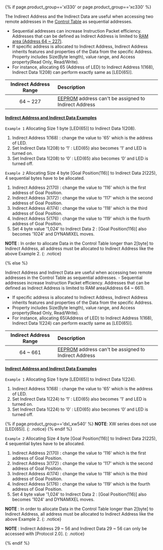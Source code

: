 {% if page.product_group=='xl330' or page.product_group=='xc330' %}

The Indirect Address and the Indirect Data are useful when accessing two remote addresses in the [Control Table](#control-table) as sequential addresses. 
- Sequential addresses can increase Instruction Packet efficiency. Addresses that can be defined as Indirect Address is limited to [RAM area (Address 64 ~ 227)](#control-table-of-ram-area).
- If specific address is allocated to Indirect Address, Indirect Address inherits features and properties of the Data from the specific Address. Property includes Size(Byte length), value range, and Access property(Read Only, Read/Write). 
- For instance, allocating 65 (Address of LED) to Indirect Address 1(168), Indirect Data 1(208) can perform exactly same as [LED(65)]. 

| Indirect Address Range | Description                                                                           |
|:-----------------------:|:--------------------------------------------------------------------------------------|
| 64 ~ 227               | [EEPROM](#control-table-of-eeprom-area) address can't be assigned to Indirect Address |

#### [Indirect Address and Indirect Data Examples](#indirect-address-and-indirect-data-examples)

`Example 1` Allocating Size 1 byte [LED(65)] to Indirect Data 1(208).
1. Indirect Address 1(168) : change the value to '65' which is the address of LED.
2. Set Indirect Data 1(208) to ‘1’ : LED(65) also becomes '1' and LED is turned on.
3. Set Indirect Data 1(208) to ‘0’ : LED(65) also becomes ‘0’ and LED is turned off.

`Example 2` Allocating Size 4 byte [Goal Position(116)] to Indirect Data 2(225), 4 sequential bytes have to be allocated.
1. Indirect Address 2(170) : change the value to '116' which is the first address of Goal Position.
2. Indirect Address 3(172) : change the value to '117' which is the second address of Goal Position.
3. Indirect Address 4(174) : change the value to '118' which is the third address of Goal Position.
4. Indirect Address 5(176) : change the value to '119' which is the fourth address of Goal Position.
5. Set 4 byte value '1,024' to Indirect Data 2 : [Goal Position(116)] also becomes '1024' and DYNAMIXEL moves.

**NOTE** : In order to allocate Data in the Control Table longer than 2[byte] to Indirect Address, all address must be allocated to Indirect Address like the above Example 2.
{: .notice}

{% else %}

Indirect Address and Indirect Data are useful when accessing two remote addresses in the Control Table as sequential addresses. - Sequential addresses increase Instruction Packet efficiency. Addresses that can be defined as Indirect Address is limited to RAM area(Address 64 ~ 661).
- If specific address is allocated to Indirect Address, Indirect Address inherits features and properties of the Data from the specific Address. 
- Property includes Size(Byte length), value range, and Access property(Read Only, Read/Write). 
- For instance, allocating 65(Address of LED) to Indirect Address 1(168), Indirect Data 1(224) can perform exactly same as [LED(65)].

| Indirect Address Range | Description                                                                           |
|:-----------------------:|:--------------------------------------------------------------------------------------|
| 64 ~ 661               | [EEPROM](#control-table-of-eeprom-area) address can't be assigned to Indirect Address |

#### [Indirect Address and Indirect Data Examples](#indirect-address-and-indirect-data-examples)

`Example 1` Allocating Size 1 byte [LED(65)] to Indirect Data 1(224).
1. Indirect Address 1(168) : change the value to '65' which is the address of LED.
2. Set Indirect Data 1(224) to ‘1’ : LED(65) also becomes '1' and LED is turned on.
3. Set Indirect Data 1(224) to ‘0’ : LED(65) also becomes ‘0’ and LED is turned off.

{% if page.product_group=='dxl_xw540' %}
**NOTE**: XW series does not use [LED(65)].
{: .notice}
{% endif %}

`Example 2` Allocating Size 4 byte [Goal Position(116)] to Indirect Data 2(225), 4 sequential bytes have to be allocated.
1. Indirect Address 2(170) : change the value to '116' which is the first address of Goal Position.
2. Indirect Address 3(172) : change the value to '117' which is the second address of Goal Position.
3. Indirect Address 4(174) : change the value to '118' which is the third address of Goal Position.
4. Indirect Address 5(176) : change the value to '119' which is the fourth address of Goal Position.
5. Set 4 byte value '1,024' to Indirect Data 2 : [Goal Position(116)] also becomes '1024' and DYNAMIXEL moves.


**NOTE** : In order to allocate Data in the Control Table longer than 2[byte] to Indirect Address, all address must be allocated to Indirect Address like the above Example 2.
{: .notice}

**NOTE** : Indirect Address 29 ~ 56 and Indirect Data 29 ~ 56 can only be accessed with [Protocol 2.0].
{: .notice}

{% endif %}
